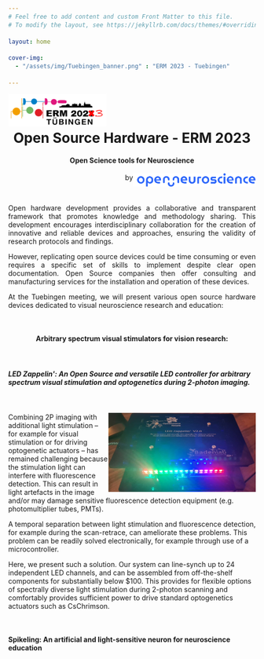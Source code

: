 ```yaml
---
# Feel free to add content and custom Front Matter to this file.
# To modify the layout, see https://jekyllrb.com/docs/themes/#overriding-theme-defaults

layout: home

cover-img:
  - "/assets/img/Tuebingen_banner.png" : "ERM 2023 - Tuebingen"

---
```


<div>
<img align="left" width="200" src="./assets/Logos/ERM_2023_LOGO.png"/>
<br>
<br>
<h1 align="center"> Open Source Hardware - ERM 2023</h1>
<h4 align="center"> Open Science tools for Neuroscience</h4>
<p align="right">by
<img align="right" width="250" src="./assets/Logos/ON.png"/></p>
<br>
</div>

<p style='text-align: justify;'>
Open hardware development provides a collaborative and transparent framework that promotes knowledge and methodology sharing. This development encourages interdisciplinary collaboration for the creation of innovative and reliable devices and approaches, ensuring the validity of research protocols and findings.
</p>


<p style='text-align: justify;'>
However, replicating open source devices could be time consuming or even requires a specific set of skills to implement despite clear open documentation. Open Source companies then offer consulting and manufacturing services for the installation and operation of these devices.
</p>

<p style='text-align: justify;'>
At the Tuebingen meeting, we will present various open source hardware devices dedicated to visual neuroscience research and education:</p>

<br>

<h4 align="center"> Arbitrary spectrum visual stimulators for vision research: </h4>

<br>

<h5 align="left"> LED Zappelin': An Open Source and versatile LED controller for arbitrary spectrum visual stimulation and optogenetics during 2-photon imaging. </h5>

<br>

<div>
<p style='text-align: justify;'>
<img align="right" width="300" src="./assets/img/LEDzap.jpg"/>

Combining 2P imaging with additional light stimulation – for example for visual stimulation or for driving optogenetic actuators – has remained challenging because the stimulation light can interfere with fluorescence detection. This can result in light artefacts in the image and/or may damage sensitive fluorescence detection equipment (e.g. photomultiplier tubes, PMTs).

A temporal separation between light stimulation and fluorescence detection, for example during the scan-retrace, can ameliorate these problems. This problem can be readily solved electronically, for example through use of a microcontroller.

Here, we present such a solution. Our system can line-synch up to 24 independent LED channels, and can be assembled from off-the-shelf components for substantially below $100. This provides for flexible options of spectrally diverse light stimulation during 2-photon scanning and comfortably provides sufficient power to drive standard optogenetics actuators such as CsChrimson.
</p>
</div>

<br>


<h4 align="left"> Spikeling: An artificial and light-sensitive neuron for neuroscience education </h4>
